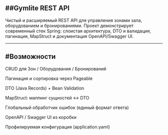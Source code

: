 ##Gymlite REST API
---

Чистый и расширяемый REST API для управления зонами зала, оборудованием и бронированиями. Проект демонстрирует современный стек Spring: слоистая архитектура, DTO и валидация, пагинация, MapStruct и документация OpenAPI/Swagger UI.

---

#Возможности
---
CRUD для Зон / Оборудования / Бронирований

Пагинация и сортировка через Pageable

DTO (Java Records) + Bean Validation

MapStruct: маппинг сущностей ↔ DTO

Глобальный обработчик ошибок (единый формат ответа)

OpenAPI / Swagger UI из коробки

Профилируемая конфигурация (application.yaml)

